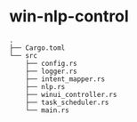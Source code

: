 # win-nlp-control

```tree
.
├── Cargo.toml
└── src
    ├── config.rs
    ├── logger.rs
    ├── intent_mapper.rs
    ├── nlp.rs
    ├── winui_controller.rs
    ├── task_scheduler.rs
    └── main.rs
```
